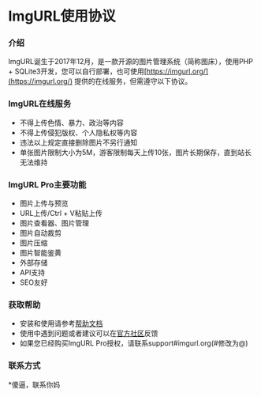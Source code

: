 # ImgURL使用协议

### 介绍
ImgURL诞生于2017年12月，是一款开源的图片管理系统（简称图床），使用PHP + SQLite3开发，您可以自行部署，也可使用[https://imgurl.org/](https://imgurl.org/) 提供的在线服务，但需遵守以下协议。

### ImgURL在线服务
* 不得上传色情、暴力、政治等内容
* 不得上传侵犯版权、个人隐私权等内容
* 违法以上规定直接删除图片不另行通知
* 单张图片限制大小为5M，游客限制每天上传10张，图片长期保存，直到站长无法维持


### ImgURL Pro主要功能
* 图片上传与预览
* URL上传/Ctrl + V粘贴上传
* 图片查看器、图片管理
* 图片自动裁剪
* 图片压缩
* 图片智能鉴黄
* 外部存储
* API支持
* SEO友好

### 获取帮助
* 安装和使用请参考[帮助文档](https://dwz.ovh/2)
* 使用中遇到问题或者建议可以在[官方社区](https://ttt.sh/category/6/)反馈
* 如果您已经购买ImgURL Pro授权，请联系support#imgurl.org(#修改为@)


### 联系方式
*傻逼，联系你妈